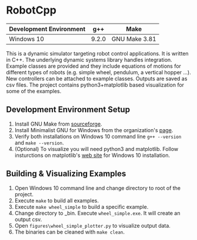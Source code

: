 # RobotCpp

| Development Environment 	| g++	| Make
| ------------- 			| ------------- | -----
| Windows 10     			| 9.2.0 | GNU Make 3.81

This is a dynamic simulator targeting robot control applications. It is written in C++. The underlying dynamic systems library handles integration. Example classes are provided and they include equations of motions for different types of robots (e.g. simple wheel, pendulum, a vertical hopper ...). New controllers can be attached to example classes. Outputs are saved as csv files. The project contains python3+matplotlib based visualization for some of the examples.

## Development Environment Setup
1. Install GNU Make from [sourceforge](http://gnuwin32.sourceforge.net/packages/make.htm).
2. Install Minimalist GNU for Windows from the organization's [page](http://www.mingw.org/wiki/Install_MinGW).
3. Verify both installations on Windows 10 command line `g++ --version` and `make --version`.
4. (Optional) To visualize you will need python3 and matplotlib. Follow insturctions on matplotlib's [web site](https://matplotlib.org/users/installing.html) for Windows 10 installation.

## Building & Visualizing Examples
1. Open Windows 10 command line and change directory to root of the project.
2. Execute `make` to build all examples.
3. Execute `make wheel_simple` to build a specific example. 
4. Change directory to _bin. Execute `wheel_simple.exe`. It will create an output csv.
5. Open `figures\wheel_simple_plotter.py` to visualize output data.
6. The binaries can be cleaned with `make clean`.
